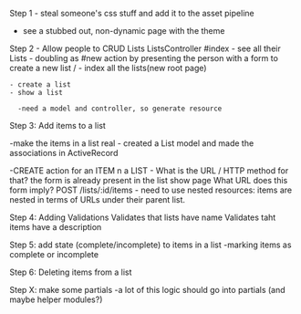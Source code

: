 Step 1 - steal someone's css stuff and add it to the asset pipeline
  - see a stubbed out, non-dynamic page with the theme


Step 2 - Allow people to CRUD Lists
  ListsController
    #index
    - see all their Lists
    - doubling as #new action by presenting the person with a form to create a new list
    / - index all the lists(new root page)

    - create a list
    - show a list

      -need a model and controller, so generate resource

Step 3: Add items to a list

  -make the items in a list real
    - created a List model and made the associations in ActiveRecord

  -CREATE action for an ITEM n a LIST - What is the URL / HTTP method for that?
    the form is already present in the list show page
    What URL does this form imply?    POST /lists/:id/items
    - need to use nested resources: items are nested in terms of URLs under their parent list.

Step 4: Adding Validations
  Validates that lists have name
  Validates taht items have a description

Step 5: add state (complete/incomplete) to items in a list
  -marking items as complete or incomplete

Step 6: Deleting items from a list


Step X: make some partials
-a lot of this logic should go into partials (and maybe helper modules?)

